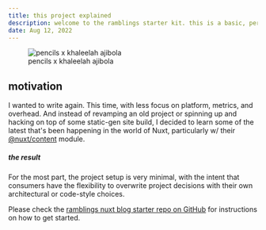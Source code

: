 ```yaml
---
title: this project explained
description: welcome to the ramblings starter kit. this is a basic, personal blog type of project that anyone can use to start their own publication.
date: Aug 12, 2022
---
```


<figure>
  <img src="/images/pencils-x-khaleelah-ajibola.png"
    alt="pencils x khaleelah ajibola">
  <figcaption>pencils x khaleelah ajibola</figcaption>
</figure>

## motivation

I wanted to write again. This time, with less focus on platform, metrics, and overhead. And instead of revamping an old project or spinning up and hacking on top of some static-gen site build, I decided to learn some of the latest that's been happening in the world of Nuxt, particularly w/ their [@nuxt/content](https://nuxtjs.org) module.

##### the result

For the most part, the project setup is very minimal, with the intent that consumers have the flexibility to overwrite project decisions with their own architectural or code-style choices.

Please check the [ramblings nuxt blog starter repo on GitHub](https://github.com/techtolentino/nuxt3-blog-starter) for instructions on how to get started.
